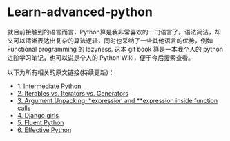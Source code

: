 # Learn-advanced-python

就目前接触到的语言而言，Python算是我非常喜欢的一门语言了。语法简洁，却又可以清晰表达出复杂的算法逻辑，同时也采纳了一些其他语言的优势，例如 Functional programming 的 lazyness. 这本 git book 算是一本我个人的 python 进阶学习笔记，也可以说是个人的 Python Wiki，便于今后搜索查看。

以下为所有相关的原文链接(持续更新)：

+ [1. Intermediate Python](http://book.pythontips.com/en/latest/index.html)
+ [2. Iterables vs. Iterators vs. Generators](http://nvie.com/posts/iterators-vs-generators/)
+ [3. Argument Unpacking: *expression and **expression inside function calls](http://yyao.info/python/2016/09/25/python-starred-expression)
+ [4. Django girls](https://tutorial.djangogirls.org)
+ [5. Fluent Python](https://www.amazon.com/Fluent-Python-Luciano-Ramalho/dp/1491946008/ref=as_li_ss_tl?ie=UTF8&qid=1433621239&sr=8-1&keywords=fluent+python&linkCode=sl1&tag=parslyblog-20&linkId=UG7NDHNY4FVM6BSS)
+ [6. Effective Python](https://pdf.k0nsl.org/C/Computer%20and%20Internet%20Collection/2015%20Computer%20and%20Internet%20Collection%20part%206/Addison-Wesley%20Effective%20Python,%2059%20Specific%20Ways%20to%20Write%20Better%20Python%20(2015).pdf)
